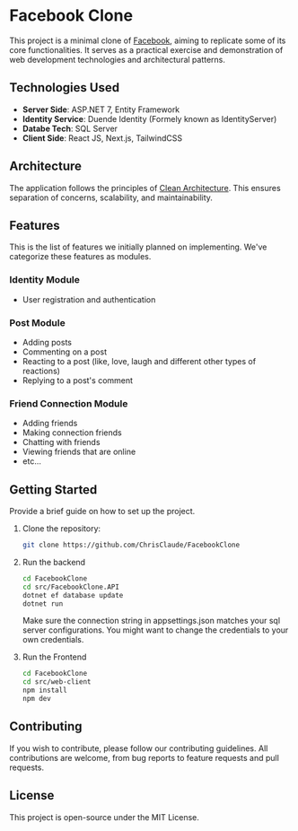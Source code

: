 # Facebook Clone

This project is a minimal clone of [Facebook](https://facebook.com), aiming to replicate some of its core functionalities. It serves as a practical exercise and demonstration of web development technologies and architectural patterns.

## Technologies Used

- **Server Side**: ASP.NET 7, Entity Framework
- **Identity Service**: Duende Identity (Formely known as IdentityServer)
- **Databe Tech**: SQL Server
- **Client Side**: React JS, Next.js, TailwindCSS

## Architecture

The application follows the principles of [Clean Architecture](https://learn.microsoft.com/en-us/dotnet/architecture/modern-web-apps-azure/common-web-application-architectures#clean-architecture). This ensures separation of concerns, scalability, and maintainability.

## Features

This is the list of features we initially planned on implementing. We've categorize these features as modules.

### Identity Module
- User registration and authentication

### Post Module
- Adding posts
- Commenting on a post
- Reacting to a post (like, love, laugh and different other types of reactions)
- Replying to a post's comment

### Friend Connection Module
- Adding friends
- Making connection friends
- Chatting with friends
- Viewing friends that are online
- etc...

## Getting Started

Provide a brief guide on how to set up the project.

1. Clone the repository:

   ```bash
   git clone https://github.com/ChrisClaude/FacebookClone
   ```

2. Run the backend

   ```bash
   cd FacebookClone
   cd src/FacebookClone.API
   dotnet ef database update
   dotnet run
   ```
   Make sure the connection string in appsettings.json matches your sql server configurations. You might want to change the credentials to your own credentials.

3. Run the Frontend

   ```bash
   cd FacebookClone
   cd src/web-client
   npm install
   npm dev
   ```

## Contributing

If you wish to contribute, please follow our contributing guidelines. All contributions are welcome, from bug reports to feature requests and pull requests.

## License

This project is open-source under the MIT License.
